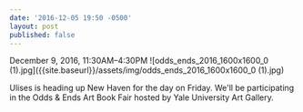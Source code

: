```yaml
---
date: '2016-12-05 19:50 -0500'
layout: post
published: false
---
```


December 9, 2016, 11:30AM–4:30PM
![odds_ends_2016_1600x1600_0 (1).jpg]({{site.baseurl}}/assets/img/odds_ends_2016_1600x1600_0 (1).jpg)

Ulises is heading up New Haven for the day on Friday. We'll be participating in the Odds & Ends  Art Book Fair hosted by Yale University Art Gallery. 
